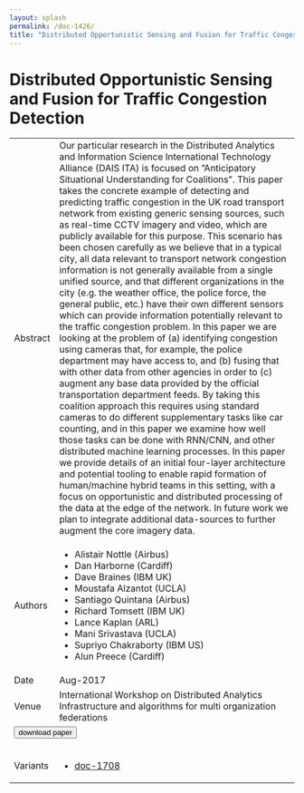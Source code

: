 ```yaml
---
layout: splash
permalink: /doc-1426/
title: "Distributed Opportunistic Sensing and Fusion for Traffic Congestion Detection"
---
```


# Distributed Opportunistic Sensing and Fusion for Traffic Congestion Detection

<table>
    <tbody>
    <tr>
        <td>Abstract</td>
        <td>Our particular research in the Distributed Analytics and Information Science International Technology Alliance (DAIS ITA) is focused on ”Anticipatory Situational Understanding for Coalitions”. This paper takes the concrete example of detecting and predicting traffic congestion in the UK road transport network from existing generic sensing sources, such as real-time CCTV imagery and video, which are publicly available for this purpose. This scenario has been chosen carefully as we believe that in a typical city, all data relevant to transport network congestion information is not generally available from a single unified source, and that different organizations in the city (e.g. the weather office, the police force, the general public, etc.) have their own different sensors which can provide information potentially relevant to the traffic congestion problem. In this paper we are looking at the problem of (a) identifying congestion using cameras that, for example, the police department may have access to, and (b) fusing that with other data from other agencies in order to (c) augment any base data provided by the official transportation department feeds. By taking this coalition approach this requires using standard cameras to do different supplementary tasks like car counting, and in this paper we examine how well those tasks can be done with RNN/CNN, and other distributed machine learning processes. In this paper we provide details of an initial four-layer architecture and potential tooling to enable rapid formation of human/machine hybrid teams in this setting, with a focus on opportunistic and distributed processing of the data at the edge of the network. In future work we plan to integrate additional data-sources to further augment the core imagery data.</td>
    </tr>
    <tr>
        <td>Authors</td>
        <td>
            <ul>
                <li>Alistair Nottle (Airbus)</li>
                <li>Dan Harborne (Cardiff)</li>
                <li>Dave Braines (IBM UK)</li>
                <li>Moustafa Alzantot (UCLA)</li>
                <li>Santiago Quintana (Airbus)</li>
                <li>Richard Tomsett (IBM UK)</li>
                <li>Lance Kaplan (ARL)</li>
                <li>Mani Srivastava (UCLA)</li>
                <li>Supriyo Chakraborty (IBM US)</li>
                <li>Alun Preece (Cardiff)</li>
            </ul>
        </td>
    </tr>
    <tr>
        <td>Date</td>
        <td>Aug-2017</td>
    </tr>
    <tr>
        <td>Venue</td>
        <td>International Workshop on Distributed Analytics Infrastructure and algorithms for multi organization federations</td>
    </tr>
        <tr>
            <td colspan="2">
                <form method="get" action="https://dais-ita.org/sites/default/files/IEEE-SWC-DAIS-12.pdf">
                    <button type="submit">download paper</button>
                </form>
            </td>
        </tr>
        <tr>
            <td>Variants</td>
            <td>
                <ul>
                    <li><a href="${varId}">doc-1708</a></li>
                </ul>
            </td>
        </tr>
    </tbody>
</table>
